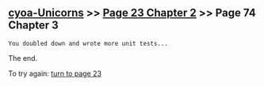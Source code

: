 ## [cyoa-Unicorns](../page-0/README.md) >> [Page 23 Chapter 2](../page-23/README.md) >> Page 74 Chapter 3

```
You doubled down and wrote more unit tests...
```

The end.

To try again: [turn to page 23](../page-23/README.md)
